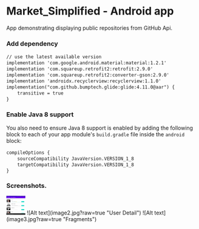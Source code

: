 # Market_Simplified - Android app
App demonstrating displaying public repositories from GitHub Api.

### Add dependency

```
// use the latest available version
implementation 'com.google.android.material:material:1.2.1'
implementation 'com.squareup.retrofit2:retrofit:2.9.0'
implementation 'com.squareup.retrofit2:converter-gson:2.9.0'
implementation 'androidx.recyclerview:recyclerview:1.1.0'
implementation("com.github.bumptech.glide:glide:4.11.0@aar") {
    transitive = true
}
```

### Enable Java 8 support

You also need to ensure Java 8 support is enabled by adding the following block to each of your app module's `build.gradle` file inside the `android` block:

```
compileOptions {
    sourceCompatibility JavaVersion.VERSION_1_8
    targetCompatibility JavaVersion.VERSION_1_8
}
```

### Screenshots.
<img src="https://github.com/u-dilipan/Market_Simplified/blob/master/image1.jpg" width="50" height="50">
![Alt text](image2.jpg?raw=true "User Detail")
![Alt text](image3.jpg?raw=true "Fragments")
